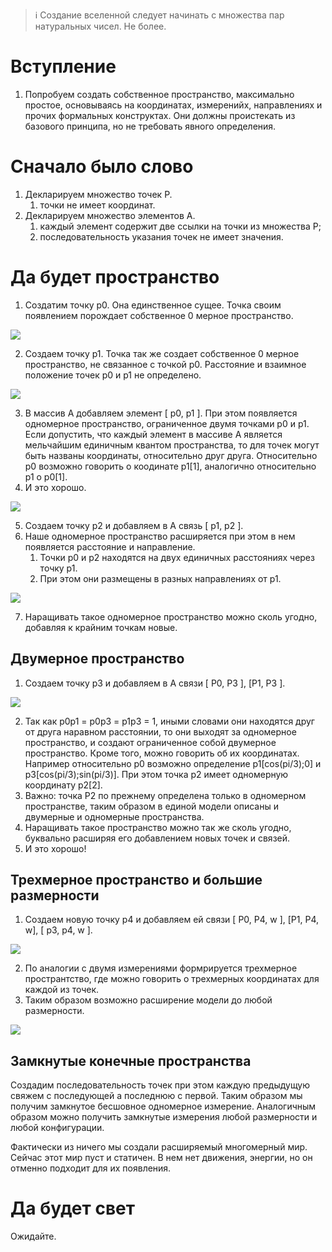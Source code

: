 > :information_source: Cоздание вселенной следует начинать с множества пар натуральных чисел. Не более.


# Вступление

1. Попробуем создать собственное пространство, максимально простое, основываясь на координатах, измеренийх, направлениях и прочих формальных конструктах.
Они должны проистекать из базового принципа, но не требовать явного определения.



# Сначало было слово

1. Декларируем множество точек P.
    1. точки не имеет координат.
0. Декларируем множество элементов A.
    1. каждый элемент содержит две ссылки на точки из множества P;
    0. последовательность указания точек не имеет значения.



# Да будет пространство

1. Создатим точку p0. Она единственное сущее. Точка своим появлением порождает собственное 0 мерное пространство.

![](./space/p0.svg)


2. Создаем точку p1.  Точка так же создает собственное 0 мерное пространство, не связанное с точкой p0. Расстояние и взаимное положение точек p0 и p1 не определено.

![](./space/p1.svg)

3. В массив A добавляем элемент [ p0, p1 ]. При этом появляется одномерное пространство, ограниченное двумя точками p0 и p1. 
Если допустить, что каждый элемент в массиве А является мельчайшим единичным квантом пространства, то для точек могут быть названы координаты, относительно друг друга. 
Относительно p0 возможно говорить о коодинате p1[1], аналогично относительно p1 о p0[1].
4. И это хорошо. 

![](./space/p0p1.svg)

5. Создаем точку p2 и добавляем в А связь [ p1, p2 ].
6. Наше одномерное пространство расширяется при этом в нем появляется расстояние и направление.
    1. Точки p0 и p2 находятся на двух единичных расстояниях через точку p1.
    0. При этом они размещены в разных направлениях от p1.

![](./space/p2.svg)

7. Наращивать такое одномерное пространство можно сколь угодно, добавляя к крайним точкам новые.


## Двумерное пространство

1. Cоздаем точку p3 и добавляем в А связи [ P0, P3 ], [P1, P3 ].

![](./space/p3.svg)

2. Так как p0p1 = p0p3 = p1p3 = 1, иными словами они находятся друг от друга наравном расстоянии, то они выходят за одномерное пространство, и создают ограниченное собой двумерное пространство.
Кроме того, можно говорить об их координатах. Например относительно p0 возможно определение p1[cos(pi/3);0] и p3[cos(pi/3);sin(pi/3)]. При этом точка p2 имеет одномерную координату p2[2].
3.  Важно: точка P2 по прежнему определена только в одномерном пространстве, таким образом в единой модели описаны и двумерные и одномерные пространства.
4. Наращивать такое пространство можно так же сколь угодно, буквально расширяя его добавлением новых точек и связей. 
5. И это хорошо!



## Трехмерное пространство и большие размерности

1. Создаем новую точку p4 и добавляем ей связи [ P0, P4, w ], [P1, P4, w], [ p3, p4, w ].

![](./space/p4.svg)

2. По аналогии с двумя измерениями формрируется трехмерное пространтство, где можно говорить о трехмерных координатах для каждой из точек.
3. Таким образом возможно расширение модели до любой размерности.

![](./space/p5.svg)




## Замкнутые конечные пространства

Создадим последовательность точек при этом каждую предыдущую свяжем с последующей а последнюю с первой.
Таким образом мы получим замкнутое бесшовное одномерное измерение. Аналогичным образом можно получить замкнутые измерения любой размерности и любой конфигурации.



Фактически из ничего мы создали расширяемый многомерный мир. Сейчас этот мир пуст и статичен. В нем нет движения, энергии, но он отменно подходит для их появления.


# Да будет свет

Ожидайте.





